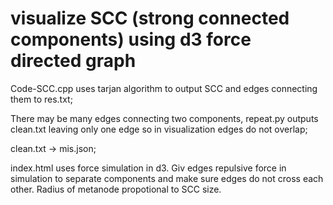 # visualize SCC (strong connected components) using d3 force directed graph

Code-SCC.cpp uses tarjan algorithm to output SCC and edges connecting them to res.txt;

There may be many edges connecting two components, repeat.py outputs clean.txt leaving only one edge so in visualization edges do not overlap;

clean.txt → mis.json;

index.html uses force simulation in d3. Giv edges repulsive force in simulation to separate components and make sure edges do not cross each other. Radius of metanode propotional to SCC size. 
